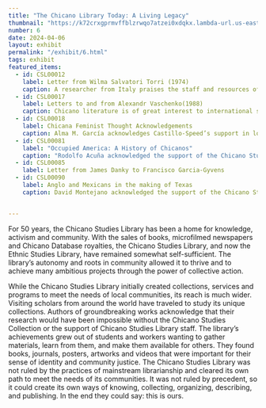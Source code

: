 ```yaml
---
title: "The Chicano Library Today: A Living Legacy"
thumbnail: "https://k72crxgprmvffblzrwqo7atzei0xdqkx.lambda-url.us-east-1.on.aws/iiif/2/bibliopolitica_CSL00012_CSL00012_002/820,203,2060,1774/full/0/default.jpg"
number: 6
date: 2024-04-06
layout: exhibit
permalink: "/exhibit/6.html"
tags: exhibit
featured_items:
  - id: CSL00012
    label: Letter from Wilma Salvatori Torri (1974)
    caption: A researcher from Italy praises the staff and resources of the Chicano Studies Library as well as its function as a meeting place for Chicanos.
  - id: CSL00017
    label: Letters to and from Alexandr Vaschenko(1988)
    caption: Chicano literature is of great interest to international scholars. A researcher from Moscow was grateful for the materials he found in the Chicano Studies Library in 1987.
  - id: CSL00018
    label: Chicana Feminist Thought Acknowledgements
    caption: Alma M. García acknowledges Castillo-Speed’s support in locating documents on Chicana Feminist Thought
  - id: CSL00081
    label: "Occupied America: A History of Chicanos"
    caption: "Rodolfo Acuña acknowledged the support of the Chicano Studies Library at UC Berkeley in the seminal text Occupied America: A History of Chicanos"
  - id: CSL00085
    label: Letter from James Danky to Francisco Garcia-Gyvens
  - id: CSL00090
    label: Anglo and Mexicans in the making of Texas
    caption: David Montejano acknowledged the support of the Chicano Studies Library at UC Berkeley in the seminal text Anglos and Mexican in the Making of Texas, 1836-1986  


---
```

For 50 years, the Chicano Studies Library has been a home for knowledge, activism and community. With the sales of books, microfilmed newspapers and Chicano Database royalties, the Chicano Studies Library, and now the Ethnic Studies Library, have remained somewhat self-sufficient. The library’s autonomy and roots in community allowed it to thrive and to achieve many ambitious projects through the power of collective action.

While the Chicano Studies Library initially created collections, services and programs to meet the needs of local communities, its reach is much wider. Visiting scholars from around the world have traveled to study its unique collections. Authors of groundbreaking works acknowledge that their research would have been impossible without the Chicano Studies Collection or the support of Chicano Studies Library staff. The library’s achievements grew out of students and workers wanting to gather materials, learn from them, and make them available for others. They found books, journals, posters, artworks and videos that were important for their sense of identity and community justice. The Chicano Studies Library was not ruled by the practices of mainstream librarianship and cleared its own path to meet the needs of its communities. It was not ruled by precedent, so it could create its own ways of knowing, collecting, organizing, describing, and publishing.  In the end they could say: this is ours.
